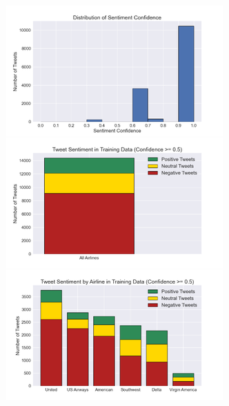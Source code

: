 ![Alt text](/images/sentiment_conf_dist.png "Sentiment Confidence Distribution")
![Alt text](/images/overall_tweet_sentiment.png "All Airlines Tweet Sentiment")
![Alt text](/images/airline_tweet_sentiment.png "Sentiment Grouped by Airline")